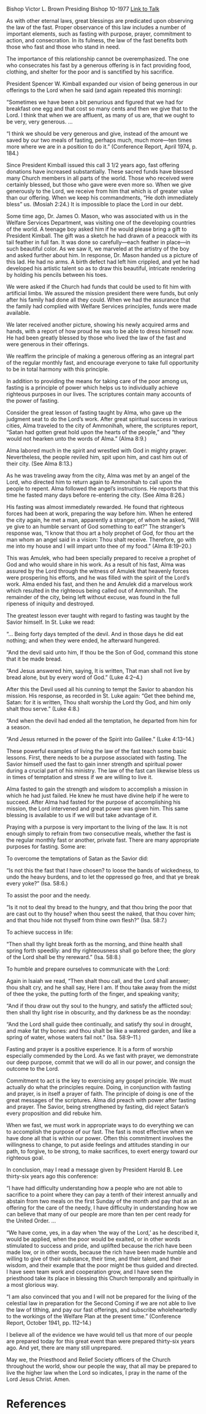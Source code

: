 Bishop Victor L. Brown
Presiding Bishop
10-1977
[Link to Talk](https://www.churchofjesuschrist.org/study/general-conference/1977/10/a-vision-of-the-law-of-the-fast?lang=eng)

As with other eternal laws, great blessings are predicated upon observing the law of the fast. Proper observance of this law includes a number of important elements, such as fasting with purpose, prayer, commitment to action, and consecration. In its fulness, the law of the fast benefits both those who fast and those who stand in need.

The importance of this relationship cannot be overemphasized. The one who consecrates his fast by a generous offering is in fact providing food, clothing, and shelter for the poor and is sanctified by his sacrifice.

President Spencer W. Kimball expanded our vision of being generous in our offerings to the Lord when he said (and again repeated this morning):

“Sometimes we have been a bit penurious and figured that we had for breakfast one egg and that cost so many cents and then we give that to the Lord. I think that when we are affluent, as many of us are, that we ought to be very, very generous. …

“I think we should be very generous and give, instead of the amount we saved by our two meals of fasting, perhaps much, much more—ten times more where we are in a position to do it.” (Conference Report, April 1974, p. 184.)

Since President Kimball issued this call 3 1/2 years ago, fast offering donations have increased substantially. These sacred funds have blessed many Church members in all parts of the world. Those who received were certainly blessed, but those who gave were even more so. When we give generously to the Lord, we receive from him that which is of greater value than our offering. When we keep his commandments, “He doth immediately bless” us. (Mosiah 2:24.) It is impossible to place the Lord in our debt.

Some time ago, Dr. James O. Mason, who was associated with us in the Welfare Services Department, was visiting one of the developing countries of the world. A teenage boy asked him if he would please bring a gift to President Kimball. The gift was a sketch he had drawn of a peacock with its tail feather in full fan. It was done so carefully—each feather in place—in such beautiful color. As we saw it, we marveled at the artistry of the boy and asked further about him. In response, Dr. Mason handed us a picture of this lad. He had no arms. A birth defect had left him crippled, and yet he had developed his artistic talent so as to draw this beautiful, intricate rendering by holding his pencils between his toes.

We were asked if the Church had funds that could be used to fit him with artificial limbs. We assured the mission president there were funds, but only after his family had done all they could. When we had the assurance that the family had complied with Welfare Services principles, funds were made available.

We later received another picture, showing his newly acquired arms and hands, with a report of how proud he was to be able to dress himself now. He had been greatly blessed by those who lived the law of the fast and were generous in their offerings.

We reaffirm the principle of making a generous offering as an integral part of the regular monthly fast, and encourage everyone to take full opportunity to be in total harmony with this principle.

In addition to providing the means for taking care of the poor among us, fasting is a principle of power which helps us to individually achieve righteous purposes in our lives. The scriptures contain many accounts of the power of fasting.

Consider the great lesson of fasting taught by Alma, who gave up the judgment seat to do the Lord’s work. After great spiritual success in various cities, Alma traveled to the city of Ammonihah, where, the scriptures report, “Satan had gotten great hold upon the hearts of the people,” and “they would not hearken unto the words of Alma.” (Alma 8:9.)

Alma labored much in the spirit and wrestled with God in mighty prayer. Nevertheless, the people reviled him, spit upon him, and cast him out of their city. (See Alma 8:13.)

As he was traveling away from the city, Alma was met by an angel of the Lord, who directed him to return again to Ammonihah to call upon the people to repent. Alma followed the angel’s instructions. He reports that this time he fasted many days before re-entering the city. (See Alma 8:26.)

His fasting was almost immediately rewarded. He found that righteous forces had been at work, preparing the way before him. When he entered the city again, he met a man, apparently a stranger, of whom he asked, “Will ye give to an humble servant of God something to eat?” The stranger’s response was, “I know that thou art a holy prophet of God, for thou art the man whom an angel said in a vision: Thou shalt receive. Therefore, go with me into my house and I will impart unto thee of my food.” (Alma 8:19–20.)

This was Amulek, who had been specially prepared to receive a prophet of God and who would share in his work. As a result of his fast, Alma was assured by the Lord through the witness of Amulek that heavenly forces were prospering his efforts, and he was filled with the spirit of the Lord’s work. Alma ended his fast, and then he and Amulek did a marvelous work which resulted in the righteous being called out of Ammonihah. The remainder of the city, being left without excuse, was found in the full ripeness of iniquity and destroyed.

The greatest lesson ever taught with regard to fasting was taught by the Savior himself. In St. Luke we read:

“… Being forty days tempted of the devil. And in those days he did eat nothing; and when they were ended, he afterward hungered.

“And the devil said unto him, If thou be the Son of God, command this stone that it be made bread.

“And Jesus answered him, saying, It is written, That man shall not live by bread alone, but by every word of God.” (Luke 4:2–4.)

After this the Devil used all his cunning to tempt the Savior to abandon his mission. His response, as recorded in St. Luke again: “Get thee behind me, Satan: for it is written, Thou shalt worship the Lord thy God, and him only shalt thou serve.” (Luke 4:8.)

“And when the devil had ended all the temptation, he departed from him for a season.

“And Jesus returned in the power of the Spirit into Galilee.” (Luke 4:13–14.)

These powerful examples of living the law of the fast teach some basic lessons. First, there needs to be a purpose associated with fasting. The Savior himself used the fast to gain inner strength and spiritual power during a crucial part of his ministry. The law of the fast can likewise bless us in times of temptation and stress if we are willing to live it.

Alma fasted to gain the strength and wisdom to accomplish a mission in which he had just failed. He knew he must have divine help if he were to succeed. After Alma had fasted for the purpose of accomplishing his mission, the Lord intervened and great power was given him. This same blessing is available to us if we will but take advantage of it.

Praying with a purpose is very important to the living of the law. It is not enough simply to refrain from two consecutive meals, whether the fast is the regular monthly fast or another, private fast. There are many appropriate purposes for fasting. Some are:





To overcome the temptations of Satan as the Savior did:

“Is not this the fast that I have chosen? to loose the bands of wickedness, to undo the heavy burdens, and to let the oppressed go free, and that ye break every yoke?” (Isa. 58:6.)





To assist the poor and the needy.

“Is it not to deal thy bread to the hungry, and that thou bring the poor that are cast out to thy house? when thou seest the naked, that thou cover him; and that thou hide not thyself from thine own flesh?” (Isa. 58:7.)





To achieve success in life:

“Then shall thy light break forth as the morning, and thine health shall spring forth speedily: and thy righteousness shall go before thee; the glory of the Lord shall be thy rereward.” (Isa. 58:8.)





To humble and prepare ourselves to communicate with the Lord:

Again in Isaiah we read, “Then shalt thou call, and the Lord shall answer; thou shalt cry, and he shall say, Here I am. If thou take away from the midst of thee the yoke, the putting forth of the finger, and speaking vanity;

“And if thou draw out thy soul to the hungry, and satisfy the afflicted soul; then shall thy light rise in obscurity, and thy darkness be as the noonday:

“And the Lord shall guide thee continually, and satisfy thy soul in drought, and make fat thy bones: and thou shalt be like a watered garden, and like a spring of water, whose waters fail not.” (Isa. 58:9–11.)





Fasting and prayer is a positive experience. It is a form of worship especially commended by the Lord. As we fast with prayer, we demonstrate our deep purpose, commit that we will do all in our power, and consign the outcome to the Lord.

Commitment to act is the key to exercising any gospel principle. We must actually do what the principles require. Doing, in conjunction with fasting and prayer, is in itself a prayer of faith. The principle of doing is one of the great messages of the scriptures. Alma did preach with power after fasting and prayer. The Savior, being strengthened by fasting, did reject Satan’s every proposition and did rebuke him.

When we fast, we must work in appropriate ways to do everything we can to accomplish the purpose of our fast. The fast is most effective when we have done all that is within our power. Often this commitment involves the willingness to change, to put aside feelings and attitudes standing in our path, to forgive, to be strong, to make sacrifices, to exert energy toward our righteous goal.

In conclusion, may I read a message given by President Harold B. Lee thirty-six years ago this conference:

“I have had difficulty understanding how a people who are not able to sacrifice to a point where they can pay a tenth of their interest annually and abstain from two meals on the first Sunday of the month and pay that as an offering for the care of the needy, I have difficulty in understanding how we can believe that many of our people are more than ten per cent ready for the United Order. …

“We have come, yes, in a day when ‘the way of the Lord,’ as he described it, would be applied, when the poor would be exalted, or in other words stimulated to success and pride, and uplifted because the rich have been made low, or in other words, because the rich have been made humble and willing to give of their substance, their time, and their talent, and their wisdom, and their example that the poor might be thus guided and directed. I have seen team work and cooperation grow, and I have seen the priesthood take its place in blessing this Church temporally and spiritually in a most glorious way.

“I am also convinced that you and I will not be prepared for the living of the celestial law in preparation for the Second Coming if we are not able to live the law of tithing, and pay our fast offerings, and subscribe wholeheartedly to the workings of the Welfare Plan at the present time.” (Conference Report, October 1941, pp. 112–14.)

I believe all of the evidence we have would tell us that more of our people are prepared today for this great event than were prepared thirty-six years ago. And yet, there are many still unprepared.

May we, the Priesthood and Relief Society officers of the Church throughout the world, show our people the way, that all may be prepared to live the higher law when the Lord so indicates, I pray in the name of the Lord Jesus Christ. Amen.

# References
